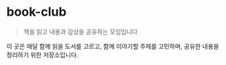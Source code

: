 # book-club

> 책을 읽고 내용과 감상을 공유하는 모임입니다

이 곳은 매달 함께 읽을 도서를 고르고,
함께 이야기할 주제를 고민하며,
공유한 내용을 정리하기 위한 저장소입니다.

